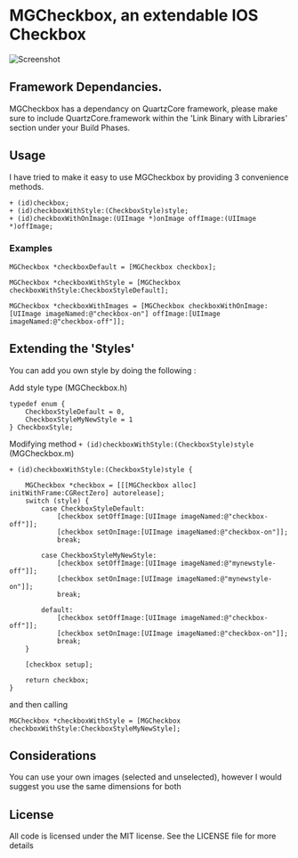 # MGCheckbox, an extendable IOS Checkbox

![Screenshot](https://raw.github.com/mattglover/MGCheckbox/master/screenie.png)

## Framework Dependancies.
MGCheckbox has a dependancy on QuartzCore framework, please make sure to include QuartzCore.framework within the 'Link Binary with Libraries' section under your Build Phases.

## Usage
I have tried to make it easy to use MGCheckbox by providing 3 convenience methods.

```objc
+ (id)checkbox;
+ (id)checkboxWithStyle:(CheckboxStyle)style;
+ (id)checkboxWithOnImage:(UIImage *)onImage offImage:(UIImage *)offImage;
```
### Examples
```objc
MGCheckbox *checkboxDefault = [MGCheckbox checkbox];
```
```objc
MGCheckbox *checkboxWithStyle = [MGCheckbox checkboxWithStyle:CheckboxStyleDefault];
```
```objc
MGCheckbox *checkboxWithImages = [MGCheckbox checkboxWithOnImage:[UIImage imageNamed:@"checkbox-on"] offImage:[UIImage imageNamed:@"checkbox-off"]];
```

## Extending the 'Styles'
You can add you own style by doing the following :

Add style type (MGCheckbox.h)
```objc
typedef enum {
    CheckboxStyleDefault = 0,
    CheckboxStyleMyNewStyle = 1
} CheckboxStyle;
```

Modifying method  `+ (id)checkboxWithStyle:(CheckboxStyle)style` (MGCheckbox.m)
```objc
+ (id)checkboxWithStyle:(CheckboxStyle)style {
    
    MGCheckbox *checkbox = [[[MGCheckbox alloc] initWithFrame:CGRectZero] autorelease];
    switch (style) {
        case CheckboxStyleDefault:
            [checkbox setOffImage:[UIImage imageNamed:@"checkbox-off"]];
            [checkbox setOnImage:[UIImage imageNamed:@"checkbox-on"]];
            break;

        case CheckboxStyleMyNewStyle:
            [checkbox setOffImage:[UIImage imageNamed:@"mynewstyle-off"]];
            [checkbox setOnImage:[UIImage imageNamed:@"mynewstyle-on"]];
            break;
            
        default:
            [checkbox setOffImage:[UIImage imageNamed:@"checkbox-off"]];
            [checkbox setOnImage:[UIImage imageNamed:@"checkbox-on"]];
            break;
    }
    
    [checkbox setup];
    
    return checkbox;
}
```
and then calling 

```objc
MGCheckbox *checkboxWithStyle = [MGCheckbox checkboxWithStyle:CheckboxStyleMyNewStyle];
```

## Considerations
You can use your own images (selected and unselected), however I would suggest you use the same dimensions for both

## License

All code is licensed under the MIT license. See the LICENSE file for more details
